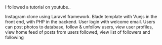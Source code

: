 I followed a tutorial on youtube..

Instagram clone using Laravel framework.  Blade template with Vuejs in the front end, with PHP in the backend.  User login with welcome email.  Users can post photos to database, follow & unfollow users, view user profiles, view home feed of posts from users followed, view list of followers and following
